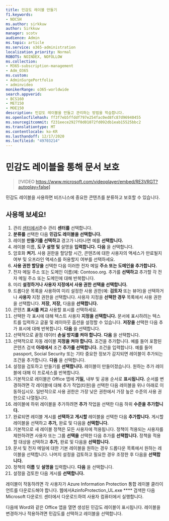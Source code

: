 ```yaml
---
title: 민감도 레이블 만들기
f1.keywords:
- NOCSH
ms.author: sirkkuw
author: Sirkkuw
manager: scotv
audience: Admin
ms.topic: article
ms.service: o365-administration
localization_priority: Normal
ROBOTS: NOINDEX, NOFOLLOW
ms.collection:
- M365-subscription-management
- Adm_O365
ms.custom:
- AdminSurgePortfolio
- adminvideo
monikerRange: o365-worldwide
search.appverid:
- BCS160
- MET150
- MOE150
description: 민감도 레이블을 만들고 관리하는 방법을 학습합니다.
ms.openlocfilehash: ff3f7eb5ffddf797e254fac0ed8fc87d96940455
ms.sourcegitcommit: f231eece2927f0d01072fd092db1eab15525bbc2
ms.translationtype: MT
ms.contentlocale: ko-KR
ms.lasthandoff: 12/17/2020
ms.locfileid: "49703214"
---
```

# <a name="protect-documents-with-sensitivity-labels"></a>민감도 레이블을 통해 문서 보호

> [!VIDEO https://www.microsoft.com/videoplayer/embed/RE3VRGT?autoplay=false]

민감도 레이블을 사용하면 비즈니스에 중요한 콘텐츠를 분류하고 보호할 수 있습니다.

## <a name="try-it"></a>사용해 보세요!

1. 관리 [센터에서](https://admin.microsoft.com)준수 관리 **센터를** 선택합니다.
1. **분류를** 선택한 다음 **민감도 레이블을 선택합니다.**
1. 레이블 **만들기를 선택하고** 경고가 나타나면 예를 **선택합니다.**
1. 레이블 이름, **도구** **설명 및** 설명을 **입력합니다.** **다음** 을 선택합니다.
1. 암호화 **켜기.** 사용 권한을 할당할 시간, 콘텐츠에 대한 사용자의 액세스가 만료될지 여부 및 오프라인 액세스를 허용할지 여부를 선택하세요.
1. **사용 권한 할당을** 선택한 다음 이러한 전자 메일 **주소 또는 도메인을 추가합니다.**
1. 전자 메일 주소 또는 도메인 이름(예: Contoso.org.  추가를 **선택하고** 추가할 각 전자 메일 주소 또는 도메인에 대해 반복합니다.
1. 미리 **설정하거나 사용자 지정에서 사용 권한 선택을 선택합니다.**
1. 드롭다운 목록을 사용하여 미리 설정한 사용 권한(예: **검토자** 또는  뷰어)을 선택하거나 **사용자** 지정 권한을 선택합니다. 사용자 지정을 **선택한 경우** 목록에서 사용 권한을 선택합니다. **저장,** **저장,** 다음을 **선택합니다.**
1. 콘텐츠 **표시를 켜고** 사용할 표시를 선택하세요.
1. 선택한 각 표시에 대해 텍스트 사용자 **지정을 선택합니다.** 문서에 표시하려는 텍스트를 입력하고 글꼴 및 레이아웃 옵션을 설정할 수 있습니다. **저장을** 선택한 다음 추가 표시에 대해 반복합니다. **다음** 을 선택합니다.
1. 선택적으로 끝점 데이터 **손실 방지를 켜야 합니다.** **다음** 을 선택합니다.
1. 선택적으로 자동 레이블 **지정을 켜야 합니다.** 조건을 추가합니다. 예를 들어 포함된 콘텐츠 검색 **아래에서** 조건 **추가를 선택합니다.** 조건을 입력합니다. 예를 들어 passport, Social Security 또는 기타 중요한 정보가 감지되면 레이블이 추가되는 조건을 추가합니다. **다음** 을 선택합니다.
1. 설정을 검토하고 만들기를 **선택합니다.** 레이블이 만들어졌습니다. 원하는 추가 레이블에 대해 이 프로세스를 반복합니다.
1. 기본적으로 레이블은 Office 앱에 **기밀,** 내부 및 공용 순서로 **표시됩니다.** 순서를 변경하려면 각 레이블에  대해 추가 작업(타원)을 선택한 다음 레이블을 위나 아래로 이동하십시오. 일반적으로 사용 권한은 가장 낮은 권한에서 가장 높은 수준의 사용 권한으로 나열됩니다.
1. 레이블에 하위 레이블을 추가하려면 **추가** 작업을 선택한 다음 하위 **수준을 추가합니다.**
1. 완료되면 레이블 게시를 **선택하고** **게시할** 레이블을 선택한 다음 **추가합니다.** 게시할 레이블을 선택하고 **추가,** 완료 및 다음을 **선택합니다.**
1. 기본적으로 새 레이블 정책은 모든 사용자에 적용됩니다. 정책이 적용되는 사용자를 제한하려면 사용자 또는 그룹 **선택을** 선택한 다음 추가를 **선택합니다.** 정책을 적용할 대상을 선택하고 **추가,** 완료 및 다음을 **선택합니다.**
1. 문서 및 전자 메일에 대한 기본 레이블을 원하는 경우 드롭다운 목록에서 원하는 레이블을 선택합니다. 나머지 설정을 검토하고 필요한 경우 조정한 후 다음을 **선택합니다.**
1. 정책의 **이름** 및 **설명을** 입력합니다. **다음** 을 선택합니다.
1. 설정을 검토한 다음 게시를 **선택합니다.**

레이블이 작동하려면 각 사용자가 Azure Information Protection 통합 레이블 클라이언트를 다운로드해야 합니다. 웹에서AzinfoProtection_UL.exe **** 검색한 다음 Microsoft 다운로드 센터에서 다운로드하여 사용자 컴퓨터에서 실행합니다.

다음에 Word와 같은 Office 앱을 열면 생성된 민감도 레이블이 표시됩니다. 레이블을 변경하거나 적용하려면 민감도를 선택하고 레이블을 선택합니다.

